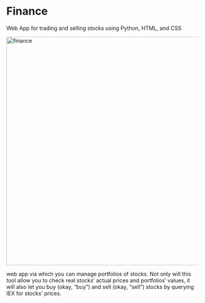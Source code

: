 # Finance
Web App for trading and selling stocks using Python, HTML, and CSS

<img width="600" alt="finance" src="https://user-images.githubusercontent.com/107974087/210695256-a244284f-95ff-4fc9-9196-5c428f708952.png">

web app via which you can manage portfolios of stocks. Not only will this tool allow you to check real stocks’ actual prices and portfolios’ values, it will also let you buy (okay, “buy”) and sell (okay, “sell”) stocks by querying IEX for stocks’ prices.
